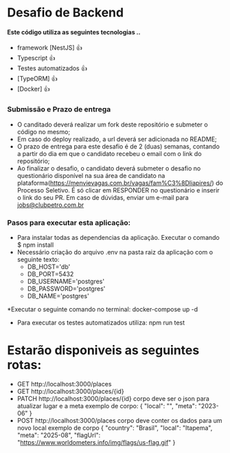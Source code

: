# Desafio de Backend


#### Este código utiliza as seguintes tecnologias ..

- framework [NestJS] :thumbsup:
- Typescript :thumbsup:
- Testes automatizados :thumbsup:
- [TypeORM] :thumbsup:
- [Docker] :thumbsup:

### Submissão e Prazo de entrega

- O canditado deverá realizar um fork deste repositório e submeter o código no mesmo;
- Em caso do deploy realizado, a url deverá ser adicionada no README;
- O prazo de entrega para este desafio é de 2 (duas) semanas, contando a partir do dia em que o candidato recebeu o email com o link do repositório;
- Ao finalizar o desafio, o candidato deverá submeter o desafio no questionário disponível na sua área de candidato na plataforma(https://menvievagas.com.br/vagas/fam%C3%8Dliapires/) do Processo Seletivo. É só clicar em RESPONDER no questionário e inserir o link do seu PR.
Em caso de dúvidas, enviar um e-mail para jobs@clubpetro.com.br


### Pasos para executar esta aplicação:
 * Para instalar todas as dependencias da aplicação. Executar o comando 
      $ npm install 
 * Necessário criação do arquivo  .env  na pasta raiz da aplicação com o seguinte texto:
   - DB_HOST='db'
   - DB_PORT=5432
   - DB_USERNAME='postgres'
   - DB_PASSWORD='postgres'
   - DB_NAME='postgres'

 *Executar o seguinte comando no terminal:
    docker-compose up -d
* Para executar os testes automatizados utiliza:
    npm run test
  

#  Estarão disponiveis as seguintes rotas:
 - GET http://localhost:3000/places
 - GET http://localhost:3000/places/{id}
 - PATCH http://localhost:3000/places/{id}
    corpo deve ser o json para atualizar lugar e a meta
      exemplo de corpo: {	"local": "",  "meta": "2023-06" }
 - POST http://localhost:3000/places
    corpo deve conter os dados para um novo local 
    exemplo de corpo { "country": "Brasil", "local": "Itapema", "meta": "2025-08", "flagUrl": "https://www.worldometers.info/img/flags/us-flag.gif" }

